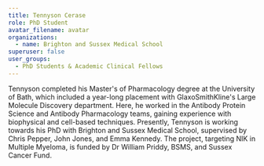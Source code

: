 ```yaml
---
title: Tennyson Cerase
role: PhD Student
avatar_filename: avatar
organizations:
  - name: Brighton and Sussex Medical School
superuser: false
user_groups:
  - PhD Students & Academic Clinical Fellows 
---
```

Tennyson completed his Master's of Pharmacology degree at the University of Bath, which included a year-long placement with GlaxoSmithKline's Large Molecule Discovery department. Here, he worked in the Antibody Protein Science and Antibody Pharmacology teams, gaining experience with biophysical and cell-based techniques. Presently, Tennyson is working towards his PhD with Brighton and Sussex Medical School, supervised by Chris Pepper, John Jones, and Emma Kennedy. The project, targeting NIK in Multiple Myeloma, is funded by Dr William Priddy, BSMS, and Sussex Cancer Fund.
